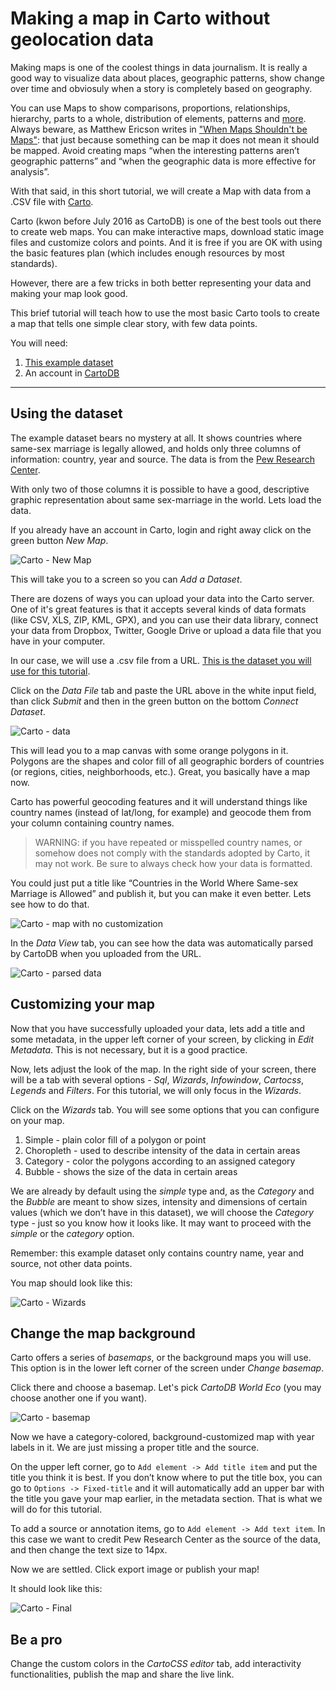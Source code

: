 # Making a map in Carto without geolocation data 

Making maps is one of the coolest things in data journalism. It is really a good way to visualize data about places, geographic patterns, show change over time and obviosuly when a story is completely based on geography.

You can use Maps to show comparisons, proportions, relationships, hierarchy, parts to a whole, distribution of elements, patterns and [more](http://www.ericson.net/content/2011/06/mapping-the-news/). Always beware, as Matthew Ericson writes in ["When Maps Shouldn't be Maps"](http://www.ericson.net/content/2011/10/when-maps-shouldnt-be-maps/): that just because something can be map it does not mean it should be mapped. Avoid creating maps “when the interesting patterns aren’t geographic patterns” and “when the geographic data is more effective for analysis”.

With that said, in this short tutorial, we will create a Map with data from a .CSV file with [Carto](https://www.carto.com). 

Carto (kwon before July 2016 as CartoDB) is one of the best tools out there to create web maps. You can make interactive maps, download static image files and customize colors and points. And it is free if you are OK with using the basic features plan (which includes enough resources by most standards).

However, there are a few tricks in both better representing your data and making your map look good. 

This brief tutorial will teach how to use the most basic Carto tools to create a map that tells one simple clear story, with few data points.

You will need: 

1. [This example dataset](https://raw.githubusercontent.com/miguelpaz/jlab/master/data/cartodb_example_1_countries.csv)
2. An account in [CartoDB](https://miguelpaz.carto.com)

___

## Using the dataset

The example dataset bears no mystery at all. It shows countries where same-sex marriage is legally allowed, and holds only three columns of information: country, year and source. The data is from the [Pew Research Center](http://www.pewresearch.org/topics/gay-marriage-and-homosexuality/).

With only two of those columns it is possible to have a good, descriptive graphic representation about same sex-marriage in the world. 
Lets load the data. 

If you already have an account in Carto, login and right away click on the green button *New Map*. 

![Carto - New Map](https://github.com/miguelpaz/jlab/blob/master/images/map_cartodb_basic.png?raw=true)

This will take you to a screen so you can *Add a Dataset*. 

There are dozens of ways you can upload your data into the Carto server. One of it's great features is that it accepts several kinds of data formats (like CSV, XLS, ZIP, KML, GPX), and you can use their data library, connect your data from Dropbox, Twitter, Google Drive or upload a data file that you have in your computer.

In our case, we will use a .csv file from a URL. [This is the dataset you will use for this tutorial](https://raw.githubusercontent.com/miguelpaz/jlab/master/data/cartodb_example_1_countries.csv).

Click on the *Data File* tab and paste the URL above in the white input field, than click *Submit* and then in the green button on the bottom *Connect Dataset*.

![Carto - data](https://github.com/miguelpaz/jlab/blob/master/images/map_cartodb_basic_data.png?raw=true)

This will lead you to a map canvas with some orange polygons in it. Polygons are the shapes and color fill of all geographic borders of countries (or regions, cities, neighborhoods, etc.). Great, you basically have a map now.

Carto has powerful geocoding features and it will understand things like country names (instead of lat/long, for example) and geocode them from your column containing country names. 

> WARNING: if you have repeated or misspelled country names, or somehow does not comply with the standards adopted by Carto, it may not work. Be sure to always check how your data is formatted. 

You could just put a title like “Countries in the World Where Same-sex Marriage is Allowed” and publish it, but you can make it even better. Lets see how to do that. 

![Carto - map with no customization](https://github.com/miguelpaz/jlab/blob/master/images/map_cartodb_basic_no_custom.png?raw=true)

In the *Data View* tab, you can see how the data was automatically parsed by CartoDB when you uploaded from the URL. 

![Carto - parsed data](https://github.com/miguelpaz/jlab/blob/master/images/map_cartodb_basic_data_view.png?raw=true)

## Customizing your map

Now that you have successfully uploaded your data, lets add a title and some metadata, in the upper left corner of your screen, by clicking in *Edit Metadata*. This is not necessary, but it is a good practice.

Now, lets adjust the look of the map. In the right side of your screen, there will be a tab with several options - *Sql*, *Wizards*, *Infowindow*, *Cartocss*, *Legends* and *Filters*. For this tutorial, we will only focus in the *Wizards*. 

Click on the *Wizards* tab. You will see some options that you can configure on your map. 

1. Simple - plain color fill of a polygon or point
2. Choropleth - used to describe intensity of the data in certain areas
3. Category - color the polygons according to an assigned category
4. Bubble - shows the size of the data in certain areas

We are already by default using the *simple* type and, as the *Category* and the *Bubble* are meant to show sizes, intensity and dimensions of certain values (which we don’t have in this dataset), we will choose the *Category* type - just so you know how it looks like. It may want to proceed with the *simple* or the *category* option.

Remember: this example dataset only contains country name, year and source, not other data points. 

You map should look like this: 

![Carto - Wizards](https://github.com/miguelpaz/jlab/blob/master/images/map_cartodb_basic_category.png?raw=true)

## Change the map background

Carto offers a series of *basemaps*, or the background maps you will use. This option is in the lower left corner of the screen under *Change basemap*.

Click there and choose a basemap. Let's pick *CartoDB World Eco* (you may choose another one if you want).

![Carto - basemap](https://github.com/miguelpaz/jlab/blob/master/images/map_cartodb_basic_basemap.png?raw=true)

Now we have a category-colored, background-customized map with year labels in it. We are just missing a proper title and the source. 

On the upper left corner, go to `Add element -> Add title item` and put the title you think it is best. If you don’t know where to put the title box, you can go to `Options -> Fixed-title` and it will automatically add an upper bar with the title you gave your map earlier, in the metadata section. That is what we will do for this tutorial.

To add a source or annotation items, go to `Add element -> Add text item`. In this case we want to credit Pew Research Center as the source of the data, and then change the text size to 14px.

Now we are settled. Click export image or publish your map!

It should look like this:

![Carto - Final](https://github.com/miguelpaz/jlab/blob/master/images/map_cartodb_basic_finalmap.png?raw=true)

## Be a pro

Change the custom colors in the *CartoCSS editor* tab, add interactivity functionalities, publish the map and share the live link. 

